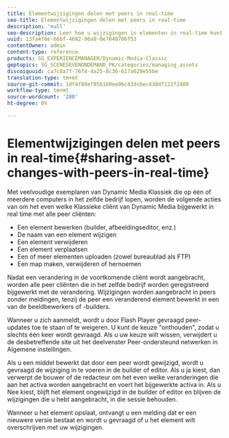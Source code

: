 ```yaml
---
title: Elementwijzigingen delen met peers in real-time
seo-title: Elementwijzigingen delen met peers in real-time
description: 'null'
seo-description: Leer hoe u wijzigingen in elementen in real-time kunt delen met collega's.
uuid: 13fa4f6e-66bf-4682-96a9-0e7040706f53
contentOwner: admin
content-type: reference
products: SG_EXPERIENCEMANAGER/Dynamic-Media-Classic
geptopics: SG_SCENESEVENONDEMAND_PK/categories/managing_assets
discoiquuid: ca7c8a7f-76f4-4a25-8c36-617a029e55be
translation-type: tm+mt
source-git-commit: 1df4f88ef856160ee06c43dc6ec430df122f2408
workflow-type: tm+mt
source-wordcount: '280'
ht-degree: 0%

---
```



# Elementwijzigingen delen met peers in real-time{#sharing-asset-changes-with-peers-in-real-time}

Met veelvoudige exemplaren van Dynamic Media Klassiek die op één of meerdere computers in het zelfde bedrijf lopen, worden de volgende acties van om het even welke Klassieke cliënt van Dynamic Media bijgewerkt in real time met alle peer cliënten:

* Een element bewerken (builder, afbeeldingseditor, enz.)
* De naam van een element wijzigen
* Een element verwijderen
* Een element verplaatsen
* Een of meer elementen uploaden (zowel bureaublad als FTP)
* Een map maken, verwijderen of hernoemen

Nadat een verandering in de voortkomende cliënt wordt aangebracht, worden alle peer cliënten die in het zelfde bedrijf worden geregistreerd bijgewerkt met de verandering. Wijzigingen worden aangebracht in peers zonder meldingen, tenzij de peer een veranderend element bewerkt in een van de beeldbewerkers of -builders.

Wanneer u zich aanmeldt, wordt u door Flash Player gevraagd peer-updates toe te staan of te weigeren. U kunt de keuze &quot;onthouden&quot;, zodat u slechts één keer wordt gevraagd. Als u uw keuze wilt wissen, verwijdert u de desbetreffende site uit het deelvenster Peer-ondersteund netwerken in Algemene instellingen.

Als u een middel bewerkt dat door een peer wordt gewijzigd, wordt u gevraagd de wijziging in te voeren in de builder of editor. Als u ja kiest, dan verwerpt de bouwer of de redacteur om het even welke veranderingen die aan het activa worden aangebracht en voert het bijgewerkte activa in. Als u Nee kiest, blijft het element ongewijzigd in de builder of editor en blijven de wijzigingen die u hebt aangebracht, in die sessie behouden.

Wanneer u het element opslaat, ontvangt u een melding dat er een nieuwere versie bestaat en wordt u gevraagd of u het element wilt overschrijven met uw wijzigingen.
